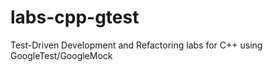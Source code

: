 labs-cpp-gtest
==============

Test-Driven Development and Refactoring labs for C++ using GoogleTest/GoogleMock
